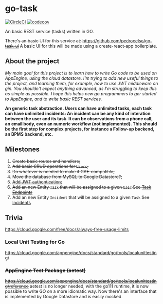 # go-task
[![CircleCI](https://circleci.com/gh/pedrocelso/go-task/tree/master.svg?style=shield)](https://circleci.com/gh/pedrocelso/go-task/tree/master)
[![codecov](https://codecov.io/gh/pedrocelso/go-task/branch/master/graph/badge.svg)](https://codecov.io/gh/pedrocelso/go-task)

An basic REST service (tasks) written in GO.

~~There's an basic UI for this service at: https://github.com/pedrocelso/go-task-ui~~ A basic UI for this will be made using a create-react-app boilerplate.

## About the project
_My main goal for this project is to learn how to write Go code to be used on AppEngine, using the cloud datastore. I'm trying to add new useful things to the project, and learning them, for example, how to use JWT middleware on gin. You shouldn't expect anything advanced, as I'm struggling to keep this as simple as possible. I hope this helps new go programmers to ger started to AppEngine, and to write basic REST services._

__An generic task abstraction. Users can have unlimited tasks, each task can have unlimited incidents:
An incident can be any kind of interation between the user and its task. It can be observations from a phone call, an email body, even an numeric workflow (not implemented). This should be the first step for complex projects, for instance a Follow-up backend, an BPMS backend, etc.__

## Milestones
1. ~~Create basic routes and handlers;~~
2. ~~Add basic CRUD operations for `Users`;~~
3. ~~Do whatever is needed to make it GAE-compatible;~~
4. ~~Move the database from MySQL to Google Datastore?;~~
4. ~~[Add JWT authentication](https://github.com/pedrocelso/go-task/issues/9);~~
5. ~~Add an new Entity `Task` that will be assigned to a given `User` See [Task Endpoints](https://github.com/pedrocelso/go-task/issues/8)~~
6. Add an new Entity `Incident` that will be assigned to a given `Task` See [Incidents](https://github.com/pedrocelso/go-task/issues/120)

## Trivia
https://cloud.google.com/free/docs/always-free-usage-limits 

### Local Unit Testing for Go
https://cloud.google.com/appengine/docs/standard/go/tools/localunittesting/

### ~~AppEngine Test Package (aetest)~~
~~https://cloud.google.com/appengine/docs/standard/go/tools/localunittesting/reference~~
aetest is no longer needed, with the go111 runtime, it is now possible to write GO on a more idiomatic way. Now there's an interface that is implemented by Google Datastore and is easily mocked.
